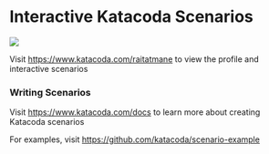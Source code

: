 # Interactive Katacoda Scenarios

[![](http://shields.katacoda.com/katacoda/raitatmane/count.svg)](https://www.katacoda.com/raitatmane "Get your profile on Katacoda.com")

Visit https://www.katacoda.com/raitatmane to view the profile and interactive scenarios

### Writing Scenarios
Visit https://www.katacoda.com/docs to learn more about creating Katacoda scenarios

For examples, visit https://github.com/katacoda/scenario-example
